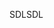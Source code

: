 <span data-ttu-id="b86da-101">SDL</span><span class="sxs-lookup"><span data-stu-id="b86da-101">SDL</span></span>